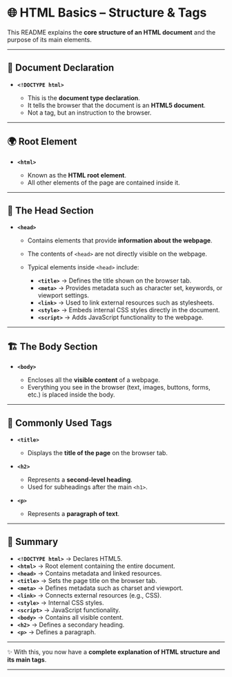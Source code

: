 # 🌐 HTML Basics – Structure & Tags

This README explains the **core structure of an HTML document** and the purpose of its main elements.

---

## 📜 Document Declaration

* **`<!DOCTYPE html>`**

  * This is the **document type declaration**.
  * It tells the browser that the document is an **HTML5 document**.
  * Not a tag, but an instruction to the browser.

---

## 🌍 Root Element

* **`<html>`**

  * Known as the **HTML root element**.
  * All other elements of the page are contained inside it.

---

## 🧠 The Head Section

* **`<head>`**

  * Contains elements that provide **information about the webpage**.
  * The contents of `<head>` are not directly visible on the webpage.
  * Typical elements inside `<head>` include:

    * **`<title>`** → Defines the title shown on the browser tab.
    * **`<meta>`** → Provides metadata such as character set, keywords, or viewport settings.
    * **`<link>`** → Used to link external resources such as stylesheets.
    * **`<style>`** → Embeds internal CSS styles directly in the document.
    * **`<script>`** → Adds JavaScript functionality to the webpage.

---

## 🏗️ The Body Section

* **`<body>`**

  * Encloses all the **visible content** of a webpage.
  * Everything you see in the browser (text, images, buttons, forms, etc.) is placed inside the body.

---

## 🔑 Commonly Used Tags

* **`<title>`**

  * Displays the **title of the page** on the browser tab.

* **`<h2>`**

  * Represents a **second-level heading**.
  * Used for subheadings after the main `<h1>`.

* **`<p>`**

  * Represents a **paragraph of text**.

---

## 🎯 Summary

* **`<!DOCTYPE html>`** → Declares HTML5.
* **`<html>`** → Root element containing the entire document.
* **`<head>`** → Contains metadata and linked resources.
* **`<title>`** → Sets the page title on the browser tab.
* **`<meta>`** → Defines metadata such as charset and viewport.
* **`<link>`** → Connects external resources (e.g., CSS).
* **`<style>`** → Internal CSS styles.
* **`<script>`** → JavaScript functionality.
* **`<body>`** → Contains all visible content.
* **`<h2>`** → Defines a secondary heading.
* **`<p>`** → Defines a paragraph.

---

✨ With this, you now have a **complete explanation of HTML structure and its main tags**.

---
